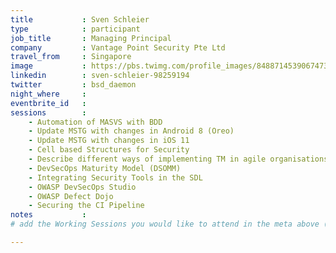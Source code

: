 ```yaml
---
title           : Sven Schleier
type            : participant
job_title       : Managing Principal
company         : Vantage Point Security Pte Ltd
travel_from     : Singapore
image           : https://pbs.twimg.com/profile_images/848871453906747392/XbBDTeib_400x400.jpg
linkedin        : sven-schleier-98259194
twitter         : bsd_daemon
night_where     : 
eventbrite_id   :
sessions        :
    - Automation of MASVS with BDD
    - Update MSTG with changes in Android 8 (Oreo)
    - Update MSTG with changes in iOS 11
    - Cell based Structures for Security
    - Describe different ways of implementing TM in agile organisations
    - DevSecOps Maturity Model (DSOMM) 
    - Integrating Security Tools in the SDL 
    - OWASP DevSecOps Studio
    - OWASP Defect Dojo
    - Securing the CI Pipeline
notes           :
# add the Working Sessions you would like to attend in the meta above (use the session's title) e.g. sessions (one per line): -Security Playbooks Diagrams -Hackathon Daily Sessions

---
```


<!-- put more details about participant here -->
